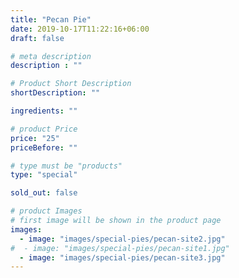 ```yaml
---
title: "Pecan Pie"
date: 2019-10-17T11:22:16+06:00
draft: false

# meta description
description : ""

# Product Short Description
shortDescription: ""

ingredients: ""

# product Price
price: "25"
priceBefore: ""

# type must be "products"
type: "special"

sold_out: false

# product Images
# first image will be shown in the product page
images:
  - image: "images/special-pies/pecan-site2.jpg"
#  - image: "images/special-pies/pecan-site1.jpg"
  - image: "images/special-pies/pecan-site3.jpg"
---
```

